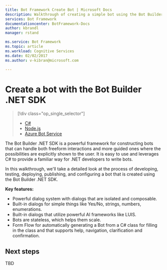 ```yaml
---
title: Bot Framework Create Bot | Microsoft Docs
description: Walkthrough of creating a simple bot using the Bot Builder .NET SDK.
services: Bot Framework
documentationcenter: BotFramework-Docs
author: kbrandl
manager: rstand

ms.service: Bot Framework
ms.topic: article
ms.workload: Cognitive Services
ms.date: 02/02/2017
ms.author: v-kibran@microsoft.com

---
```

# Create a bot with the Bot Builder .NET SDK
> [!div class="op_single_selector"]
> * [C#](bot-framework-dotnet-getstarted.md)
> * [Node.js](bot-framework-nodejs-getstarted.md)
> * [Azure Bot Service](bot-framework-azure-getstarted.md)
>

The Bot Builder .NET SDK is a powerful framework for constructing bots that can handle both freeform interactions and more guided ones where the possibilities are explicitly shown to the user. 
It is easy to use and leverages C# to provide a familiar way for .NET developers to write bots.

In this walkthrough, we'll take a detailed look at the process of developing, testing, deploying, publishing, and configuring a bot that is created using the Bot Builder .NET SDK.

**Key features:**
- Powerful dialog system with dialogs that are isolated and composable.
- Built-in dialogs for simple things like Yes/No, strings, numbers, enumerations.
- Built-in dialogs that utilize powerful AI frameworks like LUIS.
- Bots are stateless, which helps them scale.
- Form Flow for automatically generating a Bot from a C# class for filling in the class and that supports help, navigation, clarification and confirmation.

## Next steps
TBD
